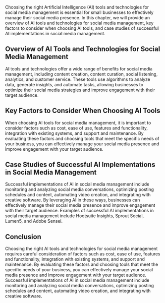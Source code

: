 
Choosing the right Artificial Intelligence (AI) tools and technologies for social media management is essential for small businesses to effectively manage their social media presence. In this chapter, we will provide an overview of AI tools and technologies for social media management, key factors to consider when choosing AI tools, and case studies of successful AI implementations in social media management.

Overview of AI Tools and Technologies for Social Media Management
-----------------------------------------------------------------

AI tools and technologies offer a wide range of benefits for social media management, including content creation, content curation, social listening, analytics, and customer service. These tools use algorithms to analyze data, generate insights, and automate tasks, allowing businesses to optimize their social media strategies and improve engagement with their target audience.

Key Factors to Consider When Choosing AI Tools
----------------------------------------------

When choosing AI tools for social media management, it is important to consider factors such as cost, ease of use, features and functionality, integration with existing systems, and support and maintenance. By evaluating these factors and choosing tools that meet the specific needs of your business, you can effectively manage your social media presence and improve engagement with your target audience.

Case Studies of Successful AI Implementations in Social Media Management
------------------------------------------------------------------------

Successful implementations of AI in social media management include monitoring and analyzing social media conversations, optimizing posting schedules and content, automating video creation, and integrating with creative software. By leveraging AI in these ways, businesses can effectively manage their social media presence and improve engagement with their target audience. Examples of successful AI implementations in social media management include Hootsuite Insights, Sprout Social, Lumen5, and Adobe Sensei.

Conclusion
----------

Choosing the right AI tools and technologies for social media management requires careful consideration of factors such as cost, ease of use, features and functionality, integration with existing systems, and support and maintenance. By evaluating these factors and choosing tools that meet the specific needs of your business, you can effectively manage your social media presence and improve engagement with your target audience. Successful implementations of AI in social media management include monitoring and analyzing social media conversations, optimizing posting schedules and content, automating video creation, and integrating with creative software.
